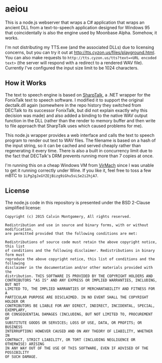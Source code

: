 aeiou
=====

This is a node.js webserver that wraps a C# application that wraps an ancient
DLL from a text-to-speech application designed for Windows 95 that
coincidentally is also the engine used by Moonbase Alpha.  Somehow, it works.

I'm not distributing my TTS.exe (and the associated DLLs) due to licensing
concerns, but you can try it out at http://tts.cyzon.us/files/playground.html.
You can also make requests to `http://tts.cyzon.us/tts?text=<URL encoded text>`
(the server will respond with a redirect to a rendered WAV file).  Currently
I've configured the input size limit to be 1024 characters.

## How it Works

The text to speech engine is based on
[SharpTalk](https://github.com/whatsecretproject/SharpTalk/), a .NET wrapper for
the FonixTalk text to speech software.  I modified it to support the original
dectalk.dll again (somewhere in the repo history they switched from DECTalk to
its successor FonixTalk, but did not explain exactly why this decision was made)
and also added a binding to the native WAV output function in the DLL (rather
than the render to memory buffer and then write to file approach that SharpTalk
uses which caused problems for me).

This node.js wrapper provides a web interface and calls the text to speech
program to render out text to WAV files.  The filename is based on a hash of the
input string, so it can be cached and served cheaply rather than regenerating it
every time.  There is also a built in concurrency limit due to the fact that
DECTalk's DRM prevents running more than 7 copies at once.

I'm running this on a cheap Windows VM from [VirMach](http://virmach.com/) since
I was unable to get it running correctly under Wine.  If you like it, feel free
to toss a few mBTC to `1LPg2gJxGYZEjBizg9iGhu5sLSe2i2hjA7`.

## License

The node.js code in this repository is presented under the BSD 2-Clause
simplified license:

```
Copyright (c) 2015 Calvin Montgomery, All rights reserved.

Redistribution and use in source and binary forms, with or without modification,
are permitted provided that the following conditions are met:

Redistributions of source code must retain the above copyright notice, this list
of conditions and the following disclaimer. Redistributions in binary form must
reproduce the above copyright notice, this list of conditions and the following
disclaimer in the documentation and/or other materials provided with the
distribution. THIS SOFTWARE IS PROVIDED BY THE COPYRIGHT HOLDERS AND
CONTRIBUTORS "AS IS" AND ANY EXPRESS OR IMPLIED WARRANTIES, INCLUDING, BUT NOT
LIMITED TO, THE IMPLIED WARRANTIES OF MERCHANTABILITY AND FITNESS FOR A
PARTICULAR PURPOSE ARE DISCLAIMED. IN NO EVENT SHALL THE COPYRIGHT HOLDER OR
CONTRIBUTORS BE LIABLE FOR ANY DIRECT, INDIRECT, INCIDENTAL, SPECIAL, EXEMPLARY,
OR CONSEQUENTIAL DAMAGES (INCLUDING, BUT NOT LIMITED TO, PROCUREMENT OF
SUBSTITUTE GOODS OR SERVICES; LOSS OF USE, DATA, OR PROFITS; OR BUSINESS
INTERRUPTION) HOWEVER CAUSED AND ON ANY THEORY OF LIABILITY, WHETHER IN
CONTRACT, STRICT LIABILITY, OR TORT (INCLUDING NEGLIGENCE OR OTHERWISE) ARISING
IN ANY WAY OUT OF THE USE OF THIS SOFTWARE, EVEN IF ADVISED OF THE POSSIBILITY
OF SUCH DAMAGE.
```

